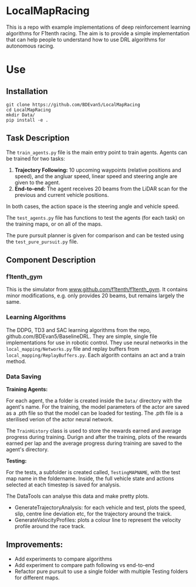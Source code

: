 # LocalMapRacing
This is a repo with example implementations of deep reinforcement learning algorithms for F1tenth racing.
The aim is to provide a simple implementation that can help people to understand how to use DRL algorithms for autonomous racing.


# Use

## Installation

```
git clone https://github.com/BDEvan5/LocalMapRacing
cd LocalMapRacing
mkdir Data/
pip install -e .
```

## Task Description

The `train_agents.py` file is the main entry point to train agents.
Agents can be trained for two tasks:
1. **Trajectory Following:** 10 upcoming waypoints (relative positions and speed), and the angluar speed, linear speed and steering angle are given to the agent.
2. **End-to-end:** The agent receives 20 beams from the LiDAR scan for the previous and current vehicle positions.

In both cases, the action space is the steering angle and vehicle speed.

The `test_agents.py` file has functions to test the agents (for each task) on the training maps, or on all of the maps.

The pure pursuit planner is given for comparison and can be tested using the `test_pure_pursuit.py` file.

## Component Description

### f1tenth_gym

This is the simulator from www.github.com/f1tenth/f1tenth_gym. It contains minor modifications, e.g. only provides 20 beams, but remains largely the same.

### Learning Algorithms

The DDPG, TD3 and SAC learning algorithms from the repo, github.com/BDEvan5/BaselineDRL.
They are simple, single file implementations for use in robotic control.
They use neural networks in the `local_mapping/Networks.py` file and replay buffers from `local_mapping/ReplayBuffers.py`. 
Each algorith contains an act and a train method.

### Data Saving

**Training Agents:**

For each agent, the a folder is created inside the `Data/` directory with the agent's name.
For the training, the model parameters of the actor are saved as a .pth file so that the model can be loaded for testing.
The .pth file is a sterilised verion of the actor neural network.

The `TrainHistory` class is used to store the rewards earned and average progress during training.
Durign and after the training, plots of the rewards earned per lap and the average progress during training are saved to the agent's directory.

**Testing:**

For the tests, a subfolder is created called, `TestingMAPNAME`, with the test map name in the foldername.
Inside, the full vehicle state and actions selected at each timestep is saved for analysis.

The DataTools can analyse this data and make pretty plots.
- GenerateTrajectoryAnalysis: for each vehicle and test, plots the speed, slip, centre line deviation etc, for the trajectory around the traick.
- GenerateVelocityProfiles: plots a colour line to represent the velocity profile around the race track.


## Improvements:
- Add experiments to compare algorithms 
- Add experiment to compare path following vs end-to-end
- Refactor pure pursuit to use a single folder with multiple Testing folders for different maps.






